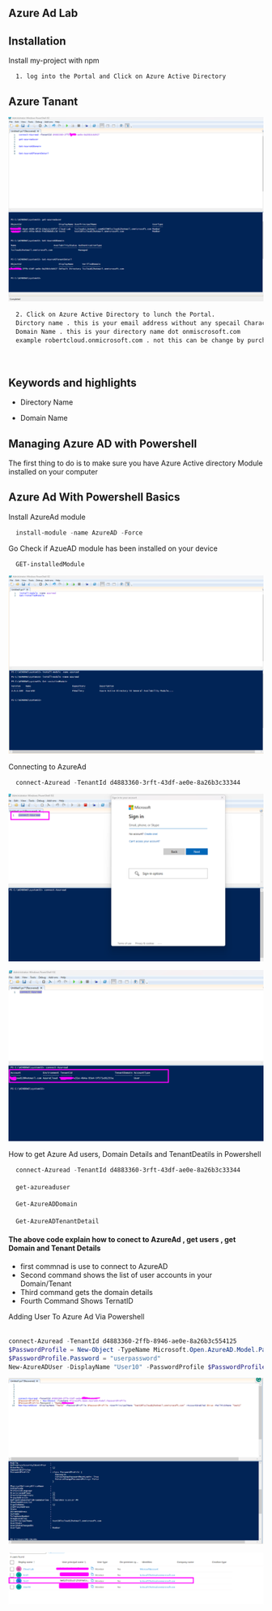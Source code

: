 
## Azure Ad Lab

## Installation

Install my-project with npm

```bash
  1. log into the Portal and Click on Azure Active Directory 
```
    

## Azure Tanant 

![App Screenshot](104_images/image-1.png)

```bash
  2. Click on Azure Active Directory to lunch the Portal. 
  Dirctory name . this is your email address without any specail Characters 
  Domain Name . this is your directory name dot onmiscrosoft.com
  example robertcloud.onmicrosoft.com . not this can be change by purchasing a custom doamin 

  
```
## Keywords and highlights 

- Directory Name 

- Domain Name 



## Managing Azure AD with Powershell 
The first thing to do is to make sure you have Azure Active directory Module installed on your computer 

## Azure Ad With Powershell Basics 

Install AzureAd module 

```powershell
  install-module -name AzureAD -Force
```
Go Check if AzueAD module has been installed on your device 
```powershell
  GET-installedModule
```


![App Screenshot](104_images/Image-2.png)

Connecting to AzureAd 

```powershell
  connect-Azuread -TenantId d4883360-3rft-43df-ae0e-8a26b3c33344
```


![App Screenshot](104_images/image-3.png)



![App Screenshot](104_images/image-4.png)


How to get Azure Ad users, Domain Details and TenantDeatils in Powershell 

```powershell
  connect-Azuread -TenantId d4883360-3rft-43df-ae0e-8a26b3c33344
  
  get-azureaduser
 
  Get-AzureADDomain

  Get-AzureADTenantDetail
```

#### The above code explain how to conect to AzureAd , get users , get Domain and Tenant Details 

- first commnad is use to connect to AzureAD
- Second command shows the list of user accounts in your Domain/Tenant
- Third command gets the domain details 
- Fourth Command Shows TernatID

Adding User To Azure Ad Via Powershell 


```powershell

connect-Azuread -TenantId d4883360-2ffb-8946-ae0e-8a26b3c554125
$PasswordProfile = New-Object -TypeName Microsoft.Open.AzureAD.Model.PasswordProfile
$PasswordProfile.Password = "userpassword"
New-AzureADUser -DisplayName "User10" -PasswordProfile $PasswordProfile -UserPrincipalName "User10@lccloud12hotmail.onmicrosoft.com" -AccountEnabled $true -MailNickName "User10"

```


![App Screenshot](104_images/image-5.png)


![App Screenshot](104_images/Image-6.png)